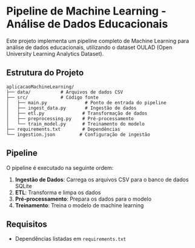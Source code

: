 # Pipeline de Machine Learning - Análise de Dados Educacionais

Este projeto implementa um pipeline completo de Machine Learning para análise de dados educacionais, utilizando o dataset OULAD (Open University Learning Analytics Dataset).

## Estrutura do Projeto

```
aplicacaoMachineLearning/
├── data/           # Arquivos de dados CSV
├── src/            # Código fonte
│   ├── main.py              # Ponto de entrada do pipeline
│   ├── ingest_data.py       # Ingestão de dados
│   ├── etl.py              # Transformação de dados
│   ├── preprocessing.py    # Pré-processamento
│   └── train_model.py      # Treinamento do modelo
├── requirements.txt        # Dependências
└── ingestion.json         # Configuração de ingestão
```

## Pipeline

O pipeline é executado na seguinte ordem:

1. **Ingestão de Dados**: Carrega os arquivos CSV para o banco de dados SQLite
2. **ETL**: Transforma e limpa os dados
3. **Pré-processamento**: Prepara os dados para o modelo
4. **Treinamento**: Treina o modelo de machine learning

## Requisitos

- Dependências listadas em `requirements.txt`

